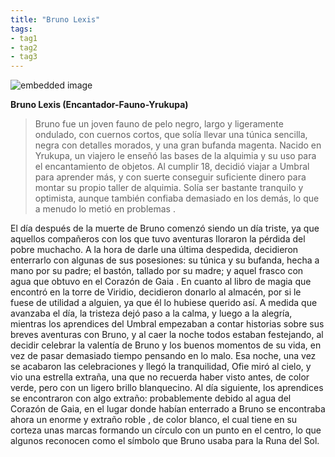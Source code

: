 ```yaml
---
title: "Bruno Lexis"
tags:
- tag1
- tag2
- tag3
---
```


![embedded image](https://assets.legendkeeper.com/68a1b166-4abd-4c53-9e92-358b5a6bc050.jpg "Attachment")

**Bruno Lexis (Encantador-Fauno-Yrukupa)**

> Bruno fue un joven fauno de pelo negro, largo y ligeramente ondulado, con cuernos cortos, que solía llevar una túnica sencilla, negra con detalles morados, y una gran bufanda magenta. Nacido en Yrukupa, un viajero le enseñó las bases de la alquimia y su uso para el encantamiento de objetos. Al cumplir 18, decidió viajar a Umbral para aprender más, y con suerte conseguir suficiente dinero para montar su propio taller de alquimia. Solía ser bastante tranquilo y optimista, aunque también confiaba demasiado en los demás, lo que a menudo lo metió en problemas .

El día después de la muerte de Bruno comenzó siendo un día triste, ya que aquellos compañeros con los que tuvo aventuras lloraron la pérdida del pobre muchacho. A la hora de darle una última despedida, decidieron enterrarlo con algunas de sus posesiones: su túnica y su bufanda, hecha a mano por su padre; el bastón, tallado por su madre; y aquel frasco con agua que obtuvo en el Corazón de Gaia . En cuanto al libro de magia que encontró en la torre de Viridio, decidieron donarlo al almacén, por si le fuese de utilidad a alguien, ya que él lo hubiese querido así. A medida que avanzaba el día, la tristeza dejó paso a la calma, y luego a la alegría, mientras los aprendices del Umbral empezaban a contar historias sobre sus breves aventuras con Bruno, y al caer la noche todos estaban festejando, al decidir celebrar la valentía de Bruno y los buenos momentos de su vida, en vez de pasar demasiado tiempo pensando en lo malo. Esa noche, una vez se acabaron las celebraciones y llegó la tranquilidad, Ofie miró al cielo, y vio una estrella extraña, una que no recuerda haber visto antes, de color verde, pero con un ligero brillo blanquecino. Al día siguiente, los aprendices se encontraron con algo extraño: probablemente debido al agua del Corazón de Gaia, en el lugar donde habían enterrado a Bruno se encontraba ahora un enorme y extraño roble , de color blanco, el cual tiene en su corteza unas marcas formando un círculo con un punto en el centro, lo que algunos reconocen como el símbolo que Bruno usaba para la Runa del Sol.